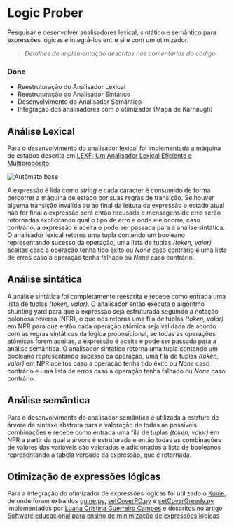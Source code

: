 # Logic Prober

Pesquisar e desenvolver analisadores lexical, sintático e semântico para expressões lógicas e integrá-los entre si e com um otimizador.

> *Detalhes de implementação descritos nos comentários do código*


### Done

- Reestruturação do Analisador Lexical
- Reestruturação do Analisador Sintático
- Desenvolvimento do Analisador Semântico
- Integração dos analisadores com o otimizador (Mapa de Karnaugh)


## Análise Lexical

Para o desenvolvimento do analisador lexical foi implementada a máquina de estados descrita em  [LEXF: Um Analisador Lexical Eficiente
e Multipropósito](https://eventos.utfpr.edu.br//sicite/sicite2020/paper/view/7353):

![Autômato base](/automato_base.png)

A expressão é lida como _string_ e cada caracter é consumido de forma percorrer a máquina de estado por suas regras de transição. Se houver alguma transição inválida ou ao final da leitura da expressão o estado atual não for final a expressão será então recusada e mensagens de erro serão retornadas explicitando qual o tipo de erro e onde ele ocorre, caso contrário, a expressão é aceita e pode ser passada para a análise sintática. O analisador lexical retorna uma tupla contendo um booleano representando sucesso da operação, uma lista de tuplas _(token, valor)_ aceitas caso a operação tenha tido êxito ou _None_ caso contrário e uma lista de erros caso a operação tenha falhado ou _None_ caso contrário.


## Análise sintática

A análise sintática foi completamente reescrita e recebe como entrada uma lista de tuplas _(token, valor)_. O analisador então executa o algoritmo shunting yard para que a expressão seja estruturada seguindo a notação polonesa reversa (NPR), o que nos retorna uma fila de tuplas _(token, valor)_ em NPR para que então cada operação atômica seja validada de acordo com as regras sintáticas da lógica proposicional, se todas as operações atômicas forem aceitas, a expressão é aceita e pode ser passada para a análise semântica. O analisador sintático retorna uma tupla contendo um booleano representando sucesso da operação, uma fila de tuplas _(token, valor)_ em NPR aceitos caso a operação tenha tido êxito ou _None_ caso contrário e uma lista de erros caso a operação tenha falhado ou _None_ caso contrário.


## Análise semântica

Para o desenvolvimento do analisador semântico é utilizada a estrtura de árvore de sintaxe abstrata para a valoração de todas as possiveis combinações e recebe como entrada uma fila de tuplas _(token, valor)_ em NPR a partir da qual a árvore é estruturada e então todas as combinações de valores das variáveis são valorados e adicionados a lista de booleanos representando a tabela verdade da expressão, que é retornada.


## Otimização de expressões lógicas

Para a integração do otimizador de expressões lógicas foi utilizado o [Kuine](https://github.com/luanaccampos/kuine), de onde foram extraídos [quine.py](/src/quine.py), [setCoverPD.py](/src/setCoverPD.py) e [setCoverGreedy.py](/src/setCoverGreedy.py) implementados por [Luana Cristina Guerreiro Campos](https://github.com/luanaccampos) e descritos no artigo [Software educacional para ensino de minimização de expressões lógicas](https://eventos.utfpr.edu.br/sicite/sicite2021/paper/view/7870)
